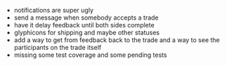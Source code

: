 * notifications are super ugly
* send a message when somebody accepts a trade
* have it delay feedback until both sides complete
* glyphicons for shipping and maybe other statuses
* add a way to get from feedback back to the trade and a way to see the participants on the trade itself
* missing some test coverage and some pending tests
